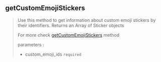 ## getCustomEmojiStickers

> Use this method to get information about custom emoji stickers by their identifiers. Returns an Array of Sticker objects
>
> For more check [getCustomEmojiStickers](https://core.telegram.org/bots/api#getcustomemojistickers) method
>
> parameters :
>
> - custom_emoji_ids `required`
